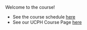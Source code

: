 Welcome to the course!

- See the course schedule [here](schedule/)
- See our UCPH Course Page [here](https://kurser.ku.dk/course/a%C3%98kk08446u/)
